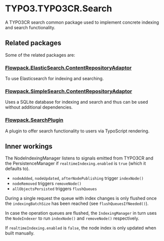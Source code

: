 # TYPO3.TYPO3CR.Search

A TYPO3CR search common package used to implement concrete indexing and search functionality.

## Related packages

Some of the related packages are:

### [Flowpack.ElasticSearch.ContentRepositoryAdaptor](https://github.com/Flowpack/Flowpack.ElasticSearch.ContentRepositoryAdaptor/)

To use Elasticsearch for indexing and searching.

### [Flowpack.SimpleSearch.ContentRepositoryAdaptor](https://github.com/kitsunet/Flowpack.SimpleSearch.ContentRepositoryAdaptor)

Uses a SQLite database for indexing and search and thus can be used without additional dependencies.

### [Flowpack.SearchPlugin](https://github.com/skurfuerst/Flowpack.SearchPlugin)

A plugin to offer search functionality to users via TypoScript rendering.

## Inner workings

The NodeIndexingManager listens to signals emitted from TYPO3CR and the PersistenceManager if
`realtimeIndexing.enabled` is `true` (which it defaults to).

- `nodeAdded`, `nodeUpdated`, `afterNodePublishing` trigger `indexNode()`
- `nodeRemoved` triggers `removeNode()`
- `allObjectsPersisted` triggers `flushQueues`

During a single request the queue with index changes is only flushed once the `indexingBatchSize`
has been reached (see `flushQueuesIfNeeded()`).

In case the operation queues are flushed, the `IndexingManager` in turn uses the `NodeIndexer`
to run `indexNode()` and `removeNode()` respectively.

If `realtimeIndexing.enabled` is `false`, the node index is only updated when built manually.
